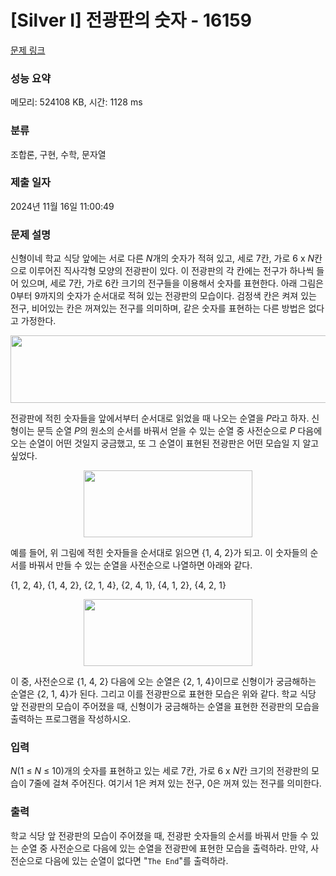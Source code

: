 # [Silver I] 전광판의 숫자 - 16159 

[문제 링크](https://www.acmicpc.net/problem/16159) 

### 성능 요약

메모리: 524108 KB, 시간: 1128 ms

### 분류

조합론, 구현, 수학, 문자열

### 제출 일자

2024년 11월 16일 11:00:49

### 문제 설명

<p>신형이네 학교 식당 앞에는 서로 다른 <em>N</em>개의 숫자가 적혀 있고, 세로 7칸, 가로 6 x <em>N</em>칸으로 이루어진 직사각형 모양의 전광판이 있다. 이 전광판의 각 칸에는 전구가 하나씩 들어 있으며, 세로 7칸, 가로 6칸 크기의 전구들을 이용해서 숫자를 표현한다. 아래 그림은 0부터 9까지의 숫자가 순서대로 적혀 있는 전광판의 모습이다. 검정색 칸은 켜져 있는 전구, 비어있는 칸은 꺼져있는 전구를 의미하며, 같은 숫자를 표현하는 다른 방법은 없다고 가정한다.</p>

<p style="text-align: center;"><img alt="" src="https://upload.acmicpc.net/6078e13a-f26f-4d8f-bf15-912959dffb05/-/preview/" style="width: 900px; height: 108px;"></p>

<p>전광판에 적힌 숫자들을 앞에서부터 순서대로 읽었을 때 나오는 순열을 <em>P</em>라고 하자. 신형이는 문득 순열 <em>P</em>의 원소의 순서를 바꿔서 얻을 수 있는 순열 중 사전순으로 <em>P</em> 다음에 오는 순열이 어떤 것일지 궁금했고, 또 그 순열이 표현된 전광판은 어떤 모습일 지 알고 싶었다.</p>

<p style="text-align: center;"><img alt="" src="https://upload.acmicpc.net/16e45c60-c719-4b4e-a773-9295abf145de/-/preview/" style="width: 270px; height: 107px;"></p>

<p>예를 들어, 위 그림에 적힌 숫자들을 순서대로 읽으면 {1, 4, 2}가 되고. 이 숫자들의 순서를 바꿔서 만들 수 있는 순열을 사전순으로 나열하면 아래와 같다.</p>

<p>{1, 2, 4}, {1, 4, 2}, {2, 1, 4}, {2, 4, 1}, {4, 1, 2}, {4, 2, 1}</p>

<p style="text-align: center;"><img alt="" src="https://upload.acmicpc.net/88a0b688-982c-4d9e-883f-e9de44899af1/-/preview/" style="width: 270px; height: 107px;"></p>

<p>이 중, 사전순으로 {1, 4, 2} 다음에 오는 순열은 {2, 1, 4}이므로 신형이가 궁금해하는 순열은 {2, 1, 4}가 된다. 그리고 이를 전광판으로 표현한 모습은 위와 같다. 학교 식당 앞 전광판의 모습이 주어졌을 때, 신형이가 궁금해하는 순열을 표현한 전광판의 모습을 출력하는 프로그램을 작성하시오.</p>

### 입력 

 <p><em>N</em>(1 ≤ <em>N</em> ≤ 10)개의 숫자를 표현하고 있는 세로 7칸, 가로 6 x <em>N</em>칸 크기의 전광판의 모습이 7줄에 걸쳐 주어진다. 여기서 1은 켜져 있는 전구, 0은 꺼져 있는 전구를 의미한다.</p>

### 출력 

 <p>학교 식당 앞 전광판의 모습이 주어졌을 때, 전광판 숫자들의 순서를 바꿔서 만들 수 있는 순열 중 사전순으로 다음에 있는 순열을 전광판에 표현한 모습을 출력하라. 만약, 사전순으로 다음에 있는 순열이 없다면 "<code>The End</code>"를 출력하라.</p>

